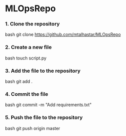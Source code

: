 # MLOpsRepo

### 1. Clone the repository

bash
git clone https://github.com/mtalhastar/MLOpsRepo


### 2. Create a new file

bash
touch script.py


### 3. Add the file to the repository

bash
git add .


### 4. Commit the file

bash
git commit -m "Add requirements.txt"


### 5. Push the file to the repository

bash
git push origin master
